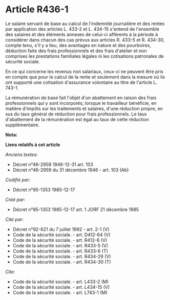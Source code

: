 # Article R436-1

Le salaire servant de base au calcul de l'indemnité journalière et des rentes par application des articles L. 433-2 et L.
434-15 s'entend de l'ensemble des salaires et des éléments annexes de celui-ci afférents à la période à considérer dans
chacun des cas prévus aux articles R. 433-5 et R. 434-30, compte tenu, s'il y a lieu, des avantages en nature et des
pourboires, déduction faite des frais professionnels et des frais d'atelier et non comprises les prestations familiales
légales ni les cotisations patronales de sécurité sociale. 

En ce qui concerne les revenus non salariaux, ceux-ci ne peuvent être pris en compte que pour le calcul de la rente et
seulement dans la mesure où ils ont supporté une cotisation d'assurance volontaire au titre de l'article L. 743-1. 

La rémunération de base fait l'objet d'un abattement en raison des frais professionnels qui y sont incorporés, lorsque le
travailleur bénéficie, en matière d'impôts sur les traitements et salaires, d'une réduction propre, en sus du taux général de
réduction pour frais professionnels. Le taux d'abattement de la rémunération est égal au taux de cette réduction
supplémentaire.

**Nota:**



**Liens relatifs à cet article**

_Anciens textes_:

  - Décret n°46-2959 1946-12-31 art. 103
  - Décret n°46-2959 du 31 décembre 1946 - art. 103 (Ab)

_Codifié par_:

  - Décret n°85-1353 1985-12-17

_Créé par_:

  - Décret n°85-1353 1985-12-17 art. 1 JORF 21 décembre 1985

_Cité par_:

  - Décret n°92-621 du 7 juillet 1992 - art. 2-1 (V)
  - Code de la sécurité sociale. - art. D412-64 (V)
  - Code de la sécurité sociale. - art. R412-6 (V)
  - Code de la sécurité sociale. - art. R433-5 (V)
  - Code de la sécurité sociale. - art. R433-6 (T)
  - Code de la sécurité sociale. - art. R434-29 (V)
  - Code de la sécurité sociale. - art. R434-30 (T)

_Cite_:

  - Code de la sécurité sociale. - art. L433-2 (M)
  - Code de la sécurité sociale. - art. L434-15 (V)
  - Code de la sécurité sociale. - art. L743-1 (M)
